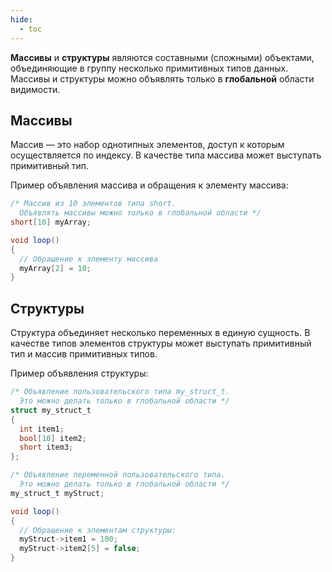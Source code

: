 ```yaml
---
hide:
  - toc
---
```


**Массивы** и **структуры** являются составными (сложными) объектами, объединяющие в группу несколько примитивных типов данных. Массивы и структуры можно объявлять только в **глобальной** области видимости.

## Массивы
Массив — это набор однотипных элементов, доступ к которым осуществляется по индексу. В качестве типа массива может выступать примитивный тип.

Пример объявления массива и обращения к элементу массива:

```cs
/* Массив из 10 элементов типа short.
  Объявлять массивы можно только в глобальной области */
short[10] myArray; 

void loop()
{
  // Обращение к элементу массива
  myArray[2] = 10;
}
```

## Структуры
Структура объединяет несколько переменных в единую сущность. В качестве типов элементов структуры может выступать примитивный тип и массив примитивных типов.

Пример объявления структуры:
```cs
/* Объявление пользовательского типа my_struct_t.
  Это можно делать только в глобальной области */
struct my_struct_t 
{
  int item1;
  bool[10] item2;
  short item3;
};

/* Объявление переменной пользовательского типа. 
  Это можно делать только в глобальной области */
my_struct_t myStruct;

void loop()
{
  // Обращение к элементам структуры:
  myStruct->item1 = 100;
  myStruct->item2[5] = false;
}
```
